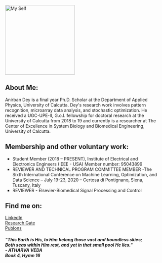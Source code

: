 <div class="container-fluid">
<img src="https://scholar.googleusercontent.com/citations?view_op=view_photo&user=w8mgzDcAAAAJ&citpid=5" alt="My Self" class="rounded-pill" style="width:225px;height:225px;">
<h2>About Me: </h2>
<p>Anirban Dey is a final year Ph.D. Scholar at the Department of Applied Physics, University of Calcutta. Dey's research work involves pattern recognition, microarray data analysis, and stochastic optimization. He received a UGC-UPE-II, G.o.I. fellowship for doctoral research at the University of Calcutta from 2018 to 19 and currently is a researcher at The Center of Excellence in System Biology and Biomedical Engineering, University of Calcutta.</p>

<h2>Membership and other voluntary work:</h2>
<p>

  <ul style="list-style-type:square;">
  <li>Student Member (2018 – PRESENT), Institute of Electrical and Electronics Engineers (IEEE - USA)
Member number: 95043899</li>
  <li>REVIEWER AND TECHNICAL PROGRAM COMMITTEE MEMBER -The Sixth International Conference on Machine Learning, Optimization, and Data Science – July 19-23, 2020 – Certosa di Pontignano, Siena, Tuscany, Italy</li>
    <li>REVIEWER - Elsevier-Biomedical Signal Processing and Control</li>
</ul>
</p>
<h2>Find me on:</h2>
<a href="https://www.linkedin.com/in/anirban-dey-caluniv/">LinkedIn</a><br>
<a href="https://www.researchgate.net/profile/Anirban_Dey5">Research Gate</a> <br>
<a href="https://publons.com/researcher/3559111/anirban-dey/">Publons</a>
            
<h5>
"This Earth is His, to Him belong those vast and boundless skies;<br> Both seas within Him rest, and yet in that small pool He lies."<br>
- ATHARVA VEDA<br>
Book 4, Hymn 16

</h5>
</div>
